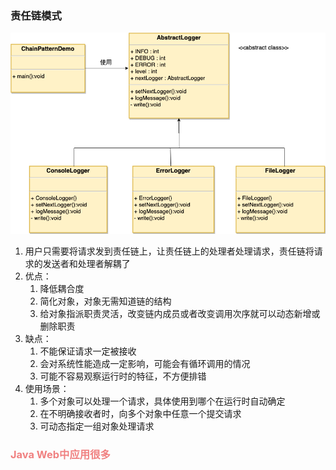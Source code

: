 ### 责任链模式

![](img.png)

1. 用户只需要将请求发到责任链上，让责任链上的处理者处理请求，责任链将请求的发送者和处理者解耦了
2. 优点：
      1) 降低耦合度
      2) 简化对象，对象无需知道链的结构
      3) 给对象指派职责灵活，改变链内成员或者改变调用次序就可以动态新增或删除职责
3. 缺点：
      1) 不能保证请求一定被接收
      2) 会对系统性能造成一定影响，可能会有循环调用的情况
      3) 可能不容易观察运行时的特征，不方便排错
4. 使用场景：
      1) 多个对象可以处理一个请求，具体使用到哪个在运行时自动确定
      2) 在不明确接收者时，向多个对象中任意一个提交请求
      3) 可动态指定一组对象处理请求
### <font color=LightCoral> Java Web中应用很多